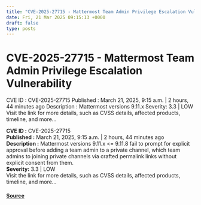 ```yaml
---
title: "CVE-2025-27715 - Mattermost Team Admin Privilege Escalation Vulnerability"
date: Fri, 21 Mar 2025 09:15:13 +0000
draft: false
type: posts
---
```

# CVE-2025-27715 - Mattermost Team Admin Privilege Escalation Vulnerability





 CVE ID : CVE-2025-27715 Published : March 21, 2025, 9:15 a.m. | 2 hours, 44 minutes ago Description : Mattermost versions 9.11.x Severity: 3.3 | LOW Visit the link for more details, such as CVSS details, affected products, timeline, and more... 

**CVE ID :** CVE-2025-27715  
**Published :** March 21, 2025, 9:15 a.m. | 2 hours, 44 minutes ago  
**Description :** Mattermost versions 9.11.x <= 9.11.8 fail to prompt for explicit approval before adding a team admin to a private channel, which team admins to joining private channels via crafted permalink links without explicit consent from them.  
**Severity:** 3.3 | LOW  
Visit the link for more details, such as CVSS details, affected products, timeline, and more...

#### [Source](https://cvefeed.io/vuln/detail/CVE-2025-27715)

